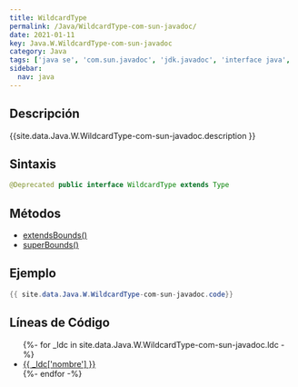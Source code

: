 ```yaml
---
title: WildcardType
permalink: /Java/WildcardType-com-sun-javadoc/
date: 2021-01-11
key: Java.W.WildcardType-com-sun-javadoc
category: Java
tags: ['java se', 'com.sun.javadoc', 'jdk.javadoc', 'interface java', 'Java 1.5']
sidebar: 
  nav: java
---
```


## Descripción
{{site.data.Java.W.WildcardType-com-sun-javadoc.description }}

## Sintaxis
~~~java
@Deprecated public interface WildcardType extends Type
~~~

## Métodos
* [extendsBounds()](/Java/WildcardType-com-sun-javadoc/extendsBounds/)
* [superBounds()](/Java/WildcardType-com-sun-javadoc/superBounds/)

## Ejemplo
~~~java
{{ site.data.Java.W.WildcardType-com-sun-javadoc.code}}
~~~

## Líneas de Código
<ul>
{%- for _ldc in site.data.Java.W.WildcardType-com-sun-javadoc.ldc -%}
   <li>
       <a href="{{_ldc['url'] }}">{{ _ldc['nombre'] }}</a>
   </li>
{%- endfor -%}
</ul>

